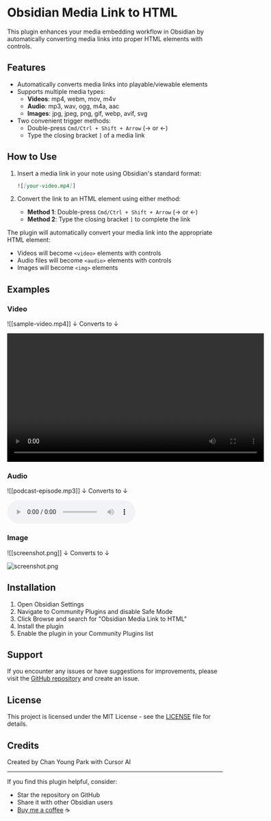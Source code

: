 # Obsidian Media Link to HTML

This plugin enhances your media embedding workflow in Obsidian by automatically converting media links into proper HTML elements with controls.

## Features

- Automatically converts media links into playable/viewable elements
- Supports multiple media types:
  - **Videos**: mp4, webm, mov, m4v
  - **Audio**: mp3, wav, ogg, m4a, aac
  - **Images**: jpg, jpeg, png, gif, webp, avif, svg
- Two convenient trigger methods:
  - Double-press `Cmd/Ctrl + Shift + Arrow` (→ or ←)
  - Type the closing bracket `]` of a media link

## How to Use

1. Insert a media link in your note using Obsidian's standard format:
   ```markdown
   ![[your-video.mp4]]
   ```

2. Convert the link to an HTML element using either method:
   - **Method 1**: Double-press `Cmd/Ctrl + Shift + Arrow` (→ or ←)
   - **Method 2**: Type the closing bracket `]` to complete the link

The plugin will automatically convert your media link into the appropriate HTML element:
- Videos will become `<video>` elements with controls
- Audio files will become `<audio>` elements with controls
- Images will become `<img>` elements

## Examples

### Video

![[sample-video.mp4]]
↓ Converts to ↓

<video controls width="600">
  <source src="/sample-video.mp4" type="video/mp4">
  Your browser does not support the video tag.
</video>

### Audio

![[podcast-episode.mp3]]
↓ Converts to ↓

<audio controls>
  <source src="/podcast-episode.mp3" type="audio/mp3">
  Your browser does not support the audio tag.
</audio>

### Image

![[screenshot.png]]
↓ Converts to ↓

<img src="/screenshot.png" alt="screenshot.png" />

## Installation

1. Open Obsidian Settings
2. Navigate to Community Plugins and disable Safe Mode
3. Click Browse and search for "Obsidian Media Link to HTML"
4. Install the plugin
5. Enable the plugin in your Community Plugins list

## Support

If you encounter any issues or have suggestions for improvements, please visit the [GitHub repository](https://github.com/cypar/obsidian-media-link-to-html) and create an issue.

## License

This project is licensed under the MIT License - see the [LICENSE](LICENSE) file for details.

## Credits

Created by Chan Young Park with Cursor AI

---

If you find this plugin helpful, consider:
- Star the repository on GitHub
- Share it with other Obsidian users
- [Buy me a coffee](https://buymeacoffee.com/cypark) ☕️ 
